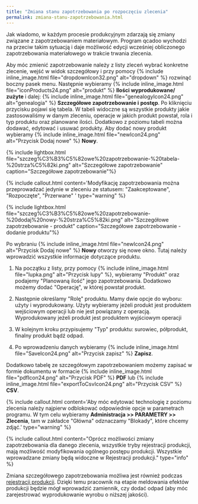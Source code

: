```yaml
---
title: "Zmiana stanu zapotrzebowania po rozpoczęciu zlecenia"
permalink: zmiana-stanu-zapotrzebowania.html 
---
```


Jak wiadomo, w każdym procesie produkcyjnym zdarzają się zmiany związane z zapotrzebowaniem materiałowym. Program qcadoo wychodzi na przeciw takim sytuacją i daje możliwość edycji wcześniej obliczonego zapotrzebowania materiałowego w trakcie trwania zlecenia.

Aby móc zmienić zapotrzebowanie należy z listy zleceń wybrać konkretne zlecenie, wejść w widok szczegółowy i przy pomocy {% include inline_image.html file="dropdownIcon32.png" alt="dropdown" %} rozwinąć boczny pasek menu. Następnie wybieramy {% include inline_image.html file="iconProducts24.png" alt="produkt" %} **Ilości wyprodukowane/ zużyte** i dalej: {% include inline_image.html file="genealogyIcon24.png" alt="genealogia" %} **Szczegółowe zapotrzebowanie i**  **postęp**. Po kliknięciu przycisku pojawi się tabela. W tabeli widoczne są wszystkie produkty jakie zastosowaliśmy w danym zleceniu, operacje w jakich produkt powstał, rola i typ produktu oraz planowane ilości. Dodatkowo z poziomu tabeli można dodawać, edytować i usuwać produkty. Aby dodać nowy produkt wybieramy {% include inline_image.html file="newIcon24.png" alt="Przycisk Dodaj nowe" %} **Nowy**.

{% include lightbox.html file="szczeg%C3%B3%C5%82owe%20zapotrzebowanie-%20tabela-%20strza%C5%82ki.png" alt="Szczegółowe zapotrzebowanie" caption="Szczegółowe zapotrzebowanie"%}

{% include callout.html content='Modyfikację zapotrzebowania można przeprowadzać jedynie w zleceniu ze statusem: "Zaakceptowane", "Rozpoczęte", "Przerwane" ' type="warning" %}
 

{% include lightbox.html file="szczeg%C3%B3%C5%82owe%20zapotrzebowanie-%20dodaj%20nowy-%20strza%C5%82ki.png" alt="Szczegółowe zapotrzebowanie - produkt" caption="Szczegółowe zapotrzebowanie - dodanie produktu"%}

Po wybraniu {% include inline_image.html file="newIcon24.png" alt="Przycisk Dodaj nowe" %} **Nowy** otworzy się nowe okno. Tutaj należy wprowadzić wszystkie informacje dotyczące produktu.

1. Na początku z listy, przy pomocy {% include inline_image.html file="lupka.png" alt="Przycisk lupy" %}, wybieramy "Produkt" oraz podajemy "Planowaną ilość" jego zapotrzebowania. Dodatkowo możemy dodać "Operację", w której powstał produkt.  
  
2. Następnie określamy "Rolę" produktu. Mamy dwie opcje do wyboru: użyty i wyprodukowany. Użyty wybieramy jeżeli produkt jest produktem wejściowym operacji lub nie jest powiązany z operacją. Wyprodukowany jeżeli produkt jest produktem wyjściowym operacji  
  
3. W kolejnym kroku przypisujemy "Typ" produktu: surowiec, półprodukt, finalny produkt bądź odpad.  
  
4. Po wprowadzeniu danych wybieramy {% include inline_image.html file="SaveIcon24.png" alt="Przycisk zapisz" %} **Zapisz**.

Dodatkowo tabelę ze szczegółowym zapotrzebowaniem możemy zapisać w formie dokumentu w formacie {% include inline_image.html file="pdfIcon24.png" alt="Przycisk PDF" %} **PDF** lub {% include inline_image.html file="exportToCsvIcon24.png" alt="Przycisk CSV" %} **CSV**.
  
{% include callout.html content='Aby móc edytować technologię z poziomu zlecenia należy najpierw odblokować odpowiednie opcje w parametrach programu. W tym celu wybieramy **Administracja >> PARAMETRY >> Zlecenia**, tam w zakładce "Główna" odznaczamy "Blokady", które chcemy zdjąć.' type="warning" %}

{% include callout.html content="Oprócz możliwości zmiany zapotrzebowania dla danego zlecenia, wszystkie tryby rejestracji produkcji, mają możliwość modyfikowania ogólnego postępu produkcji. Wszystkie wprowadzane zmiany będą widoczne w Rejestracji produkcji." type="info" %}

Zmiana szczegółowego zapotrzebowania możliwa jest również podczas [rejestracji produkcji](/rejestracja-produkcji). Dzięki temu pracownik na etapie meldowania efektów produkcji będzie mógł wprowadzić zamiennik, czy dodać odpad (aby móc zarejestrować wyprodukowanie wyrobu o niższej jakości).
